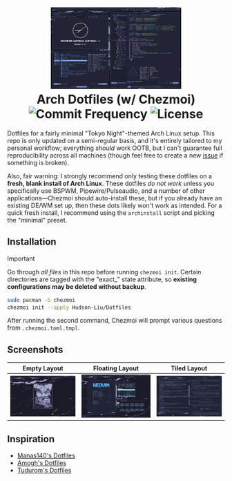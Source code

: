 <h1 align="center">
  <img src="https://github.com/Hudson-Liu/Dotfiles/blob/Tokyo-Night/docs/Main-Showcase.png" width="60%">
  <br>
  Arch Dotfiles (w/ Chezmoi)
  <br>
  <img src="https://img.shields.io/github/commit-activity/y/Hudson-Liu/Dotfiles?style=for-the-badge&labelColor=%23222436&color=%235771AA" alt="Commit Frequency">
  <img src="https://img.shields.io/github/license/Hudson-Liu/Dotfiles?style=for-the-badge&labelColor=%23222436&color=%235771AA" alt="License">
</h1>

Dotfiles for a fairly minimal "Tokyo Night"-themed Arch Linux setup. This repo is only updated on a semi-regular basis, and it's entirely tailored to my personal workflow; everything _should_ work OOTB, but I can't guarantee full reproducibility across all machines (though feel free to create a new [issue](https://github.com/Hudson-Liu/Dotfiles/issues) if something is broken).

Also, fair warning: I strongly recommend only testing these dotfiles on a **fresh, blank install of Arch Linux**. These dotfiles _do not work_ unless you specifically use BSPWM, Pipewire/Pulseaudio, and a number of other applications—Chezmoi should auto-install these, but if you already have an existing DE/WM set up, then these dots likely won't work as intended. For a quick fresh install, I recommend using the `archinstall` script and picking the "minimal" preset.

## Installation
> [!IMPORTANT]
> Go through _all files_ in this repo before running `chezmoi init`. Certain directories are tagged with the "exact_" state attribute, so **existing configurations may be deleted without backup**.

```bash
sudo pacman -S chezmoi
chezmoi init --apply Hudson-Liu/Dotfiles
```

After running the second command, Chezmoi will prompt various questions from `.chezmoi.toml.tmpl`.
## Screenshots

| Empty Layout | Floating Layout | Tiled Layout |
|--------------|-----------------|--------------|
| ![Empty](./docs/Empty-Layout.png) | ![Floating](./docs/Floating-Layout.png) | ![Tiled](./docs/Tiling-Layout.png) |


## Inspiration
- [Manas140's Dotfiles](https://github.com/Manas140/dotfiles)
- [Amogh's Dotfiles](https://github.com/amogh-w/dotfiles)
- [Tudurom's Dotfiles](https://github.com/tudurom/dotfiles)
